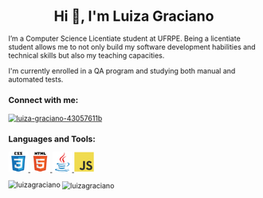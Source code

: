 <h1 align="center">Hi 👋, I'm Luiza Graciano</h1>
<p align="left">I’m a Computer Science Licentiate student at UFRPE. Being a licentiate student allows me to not only build my software development habilities and technical skills but also my teaching capacities.</p>
<p align="left">I'm currently enrolled in a QA program and studying both manual and automated tests.</p>
<h3 align="left">Connect with me:</h3>
<p align="left">
<a href="https://linkedin.com/in/luiza-graciano-43057611b" target="blank"><img align="center" src="https://raw.githubusercontent.com/rahuldkjain/github-profile-readme-generator/master/src/images/icons/Social/linked-in-alt.svg" alt="luiza-graciano-43057611b" height="30" width="40" /></a>
</p>

<h3 align="left">Languages and Tools:</h3>
<p align="left"> <a href="https://www.w3schools.com/css/" target="_blank" rel="noreferrer"> <img src="https://raw.githubusercontent.com/devicons/devicon/master/icons/css3/css3-original-wordmark.svg" alt="css3" width="40" height="40"/> </a> <a href="https://www.w3.org/html/" target="_blank" rel="noreferrer"> <img src="https://raw.githubusercontent.com/devicons/devicon/master/icons/html5/html5-original-wordmark.svg" alt="html5" width="40" height="40"/> </a> <a href="https://www.java.com" target="_blank" rel="noreferrer"> <img src="https://raw.githubusercontent.com/devicons/devicon/master/icons/java/java-original.svg" alt="java" width="40" height="40"/> </a> <a href="https://developer.mozilla.org/en-US/docs/Web/JavaScript" target="_blank" rel="noreferrer"> <img src="https://raw.githubusercontent.com/devicons/devicon/master/icons/javascript/javascript-original.svg" alt="javascript" width="40" height="40"/> </a> </p>

<p><img align="left" src="https://github-readme-stats.vercel.app/api/top-langs?username=luizagraciano&show_icons=true&theme=dark&locale=en&layout=compact" alt="luizagraciano" /></p>

<p>&nbsp;<img align="center" src="https://github-readme-stats.vercel.app/api?username=luizagraciano&show_icons=true&theme=dark&locale=en" alt="luizagraciano" /></p>
